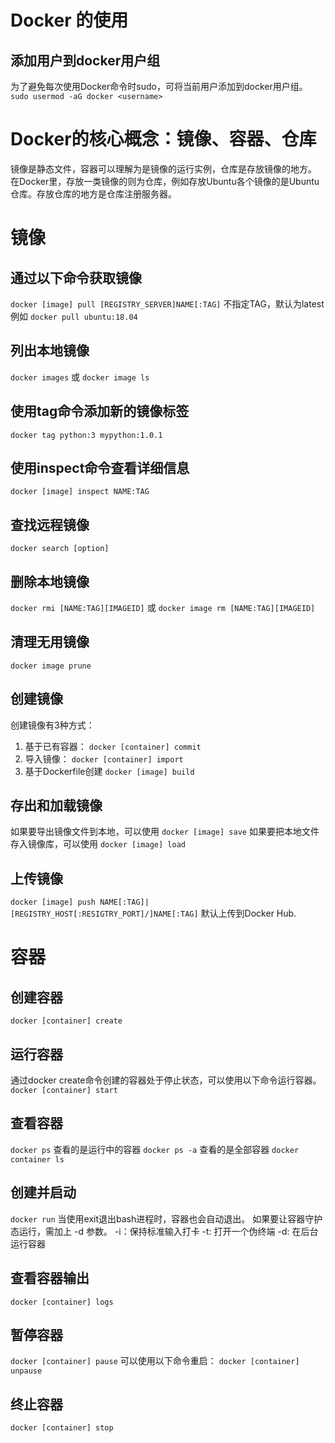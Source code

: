 # Docker 的使用

## 添加用户到docker用户组
为了避免每次使用Docker命令时sudo，可将当前用户添加到docker用户组。
`sudo usermod -aG docker <username>`

# Docker的核心概念：镜像、容器、仓库
镜像是静态文件，容器可以理解为是镜像的运行实例，仓库是存放镜像的地方。
在Docker里，存放一类镜像的则为仓库，例如存放Ubuntu各个镜像的是Ubuntu仓库。存放仓库的地方是仓库注册服务器。

# 镜像
## 通过以下命令获取镜像
`docker [image] pull [REGISTRY_SERVER]NAME[:TAG]`
不指定TAG，默认为latest
例如
`docker pull ubuntu:18.04`

## 列出本地镜像
`docker images`
或
`docker image ls`

## 使用tag命令添加新的镜像标签
`docker tag python:3 mypython:1.0.1`

## 使用inspect命令查看详细信息
`docker [image] inspect NAME:TAG`

## 查找远程镜像
`docker search [option]`

## 删除本地镜像
`docker rmi [NAME:TAG][IMAGEID]`
或
`docker image rm [NAME:TAG][IMAGEID]`

## 清理无用镜像
`docker image prune`

## 创建镜像
创建镜像有3种方式：
1. 基于已有容器：
`docker [container] commit`
2. 导入镜像：
`docker [container] import`
3. 基于Dockerfile创建
`docker [image] build`

## 存出和加载镜像
如果要导出镜像文件到本地，可以使用
`docker [image] save`
如果要把本地文件存入镜像库，可以使用
`docker [image] load`

## 上传镜像
`docker [image] push NAME[:TAG]|[REGISTRY_HOST[:RESIGTRY_PORT]/]NAME[:TAG]`
默认上传到Docker Hub.


# 容器
## 创建容器
`docker [container] create`

## 运行容器
通过docker create命令创建的容器处于停止状态，可以使用以下命令运行容器。
`docker [container] start`

## 查看容器
`docker ps` 查看的是运行中的容器
`docker ps -a` 查看的是全部容器
`docker container ls`

## 创建并启动
`docker run`
当使用exit退出bash进程时，容器也会自动退出。
如果要让容器守护态运行，需加上 -d 参数。
-i：保持标准输入打卡
-t: 打开一个伪终端
-d: 在后台运行容器

## 查看容器输出
`docker [container] logs`

## 暂停容器
`docker [container] pause`
可以使用以下命令重启：
`docker [container] unpause`

## 终止容器
`docker [container] stop`
